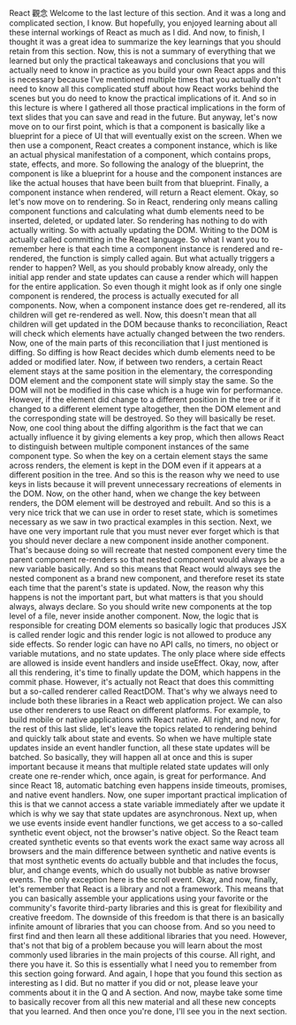 React 觀念
Welcome to the last lecture
of this section.
And it was a long
and complicated section, I know.
But hopefully, you enjoyed learning
about all these internal workings of React
as much as I did.
And now, to finish,
I thought it was a great idea
to summarize the key learnings
that you should retain from this section.
Now, this is not a summary
of everything that we learned
but only the practical takeaways and conclusions
that you will actually need
to know in practice
as you build your own React apps
and this is necessary
because I've mentioned multiple times
that you actually don't need
to know all this complicated stuff
about how React works behind the scenes
but you do need to know
the practical implications of it.
And so in this lecture is where I gathered
all those practical implications
in the form of text slides that you can save
and read in the future.
But anyway, let's now move on
to our first point,
which is that a component is basically
like a blueprint for a piece of UI
that will eventually exist on the screen.
When we then use a component,
React creates a component instance,
which is like an actual physical manifestation
of a component, which contains props,
state, effects, and more.
So following the analogy of the blueprint,
the component is like a blueprint for a house
and the component instances
are like the actual houses
that have been built from that blueprint.
Finally, a component instance when rendered,
will return a React element.
Okay, so let's now move on to rendering.
So in React, rendering only means
calling component functions
and calculating what dumb elements need
to be inserted, deleted, or updated later.
So rendering has nothing to do
with actually writing.
So with actually updating the DOM.
Writing to the DOM is actually called
committing in the React language.
So what I want you to remember here
is that each time a component instance
is rendered and re-rendered,
the function is simply called again.
But what actually triggers a render to happen?
Well, as you should probably know already,
only the initial app render
and state updates can cause a render
which will happen for the entire application.
So even though it might look
as if only one single component is rendered,
the process is actually executed for all components.
Now, when a component instance
does get re-rendered, all its children
will get re-rendered as well.
Now, this doesn't mean that all children
will get updated in the DOM
because thanks to reconciliation,
React will check which elements
have actually changed between the two renders.
Now, one of the main parts of this reconciliation
that I just mentioned is diffing.
So diffing is how React decides
which dumb elements need to be added
or modified later.
Now, if between two renders,
a certain React element stays
at the same position in the elementary,
the corresponding DOM element
and the component state
will simply stay the same.
So the DOM will not be modified in this case
which is a huge win for performance.
However, if the element did change
to a different position in the tree
or if it changed
to a different element type altogether,
then the DOM element
and the corresponding state will be destroyed.
So they will basically be reset.
Now, one cool thing about the diffing algorithm
is the fact that we can actually influence it
by giving elements a key prop,
which then allows React to distinguish
between multiple component instances
of the same component type.
So when the key on a certain element
stays the same across renders,
the element is kept in the DOM
even if it appears
at a different position in the tree.
And so this is the reason why
we need to use keys in lists
because it will prevent unnecessary recreations
of elements in the DOM.
Now, on the other hand,
when we change the key between renders,
the DOM element will be destroyed and rebuilt.
And so this is a very nice trick
that we can use in order to reset state,
which is sometimes necessary as we saw
in two practical examples in this section.
Next, we have one very important rule
that you must never ever forget
which is that you should never declare
a new component inside another component.
That's because doing so will recreate
that nested component every time
the parent component re-renders
so that nested component
would always be a new variable basically.
And so this means that React
would always see the nested component
as a brand new component,
and therefore reset its state each time
that the parent's state is updated.
Now, the reason why this happens
is not the important part,
but what matters is that
you should always, always declare.
So you should write new components
at the top level of a file,
never inside another component.
Now, the logic that is responsible
for creating DOM elements
so basically logic that produces JSX
is called render logic
and this render logic is not allowed
to produce any side effects.
So render logic can have no API calls,
no timers, no object or variable mutations,
and no state updates.
The only place where side effects are allowed
is inside event handlers and inside useEffect.
Okay, now, after all this rendering,
it's time to finally update the DOM,
which happens in the commit phase.
However, it's actually not React
that does this committing
but a so-called renderer called ReactDOM.
That's why we always need
to include both these libraries
in a React web application project.
We can also use other renderers
to use React on different platforms.
For example, to build mobile
or native applications with React native.
All right, and now,
for the rest of this last slide,
let's leave the topics related to rendering behind
and quickly talk about state and events.
So when we have multiple state updates
inside an event handler function,
all these state updates will be batched.
So basically, they will happen all at once
and this is super important because it means
that multiple related state updates
will only create one re-render which,
once again, is great for performance.
And since React 18, automatic batching
even happens inside timeouts,
promises, and native event handlers.
Now, one super important practical implication of this
is that we cannot access a state variable
immediately after we update it
which is why we say
that state updates are asynchronous.
Next up, when we use events
inside event handler functions,
we get access to a so-called synthetic event object,
not the browser's native object.
So the React team created synthetic events
so that events work the exact same way
across all browsers
and the main difference between synthetic
and native events is that
most synthetic events do actually bubble
and that includes the focus, blur,
and change events, which do usually not bubble
as native browser events.
The only exception here is the scroll event.
Okay, and now, finally,
let's remember that React is a library
and not a framework.
This means that you can basically assemble
your applications using your favorite
or the community's favorite third-party libraries
and this is great for flexibility
and creative freedom.
The downside of this freedom is that
there is an basically infinite amount
of libraries that you can choose from.
And so you need to first find and then learn
all these additional libraries that you need.
However, that's not that big of a problem
because you will learn
about the most commonly used libraries
in the main projects of this course.
All right, and there you have it.
So this is essentially what I need you to remember
from this section going forward.
And again, I hope that you found this section
as interesting as I did.
But no matter if you did or not,
please leave your comments about it
in the Q and A section.
And now, maybe take some time
to basically recover from all this new material
and all these new concepts that you learned.
And then once you're done,
I'll see you in the next section.